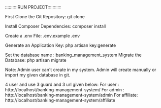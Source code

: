 ::::::::::RUN PROJECT:::::::::::

First Clone the Git Repository: git clone

Install Composer Dependencies: composer install

Create a .env File: .env.example .env

Generate an Application Key: php artisan key:generate

Set the database name : banking_management_system  Migrate the Database: php artisan migrate

Note: Admin user can't create in my system. Admin will create manually or import my given database in git.

4 user and use 3 guard and 3 url given below:
For user     : http://localhost/banking-management-system/
For admin    : http://localhost/banking-management-system/admin
For affiliate: http://localhost/banking-management-system/affiliate

